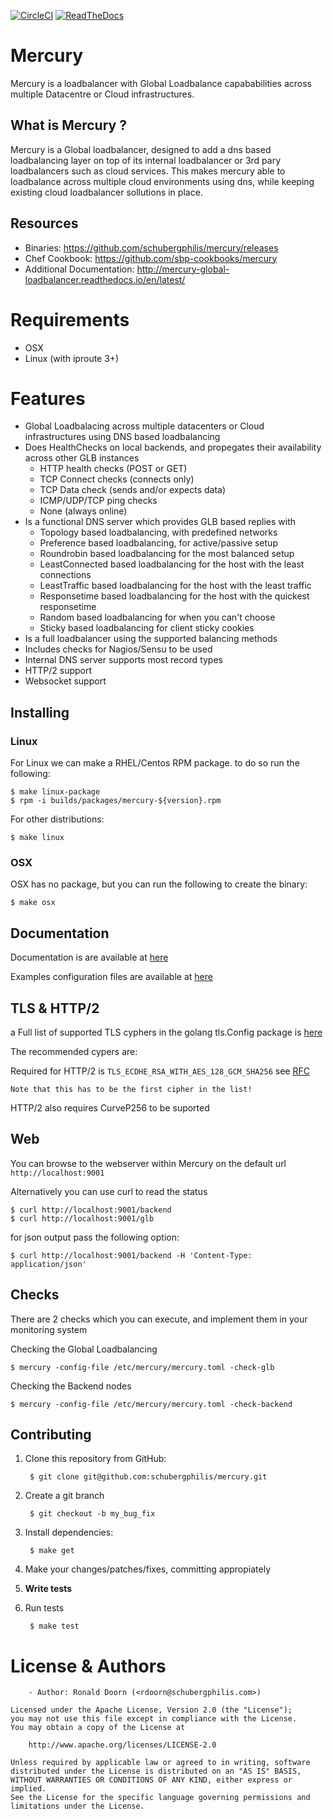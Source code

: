 [![CircleCI](https://circleci.com/gh/schubergphilis/mercury/tree/master.svg?style=shield&circle-token=86c89af895bb11c86e53256b9c1cca7c93d47c46)](https://circleci.com/gh/schubergphilis/mercury/tree/master)
[![ReadTheDocs](https://readthedocs.org/projects/mercury-global-loadbalancer/badge/?version=latest)](http://mercury-global-loadbalancer.readthedocs.io/en/latest/)

# Mercury
Mercury is a loadbalancer with Global Loadbalance capababilities across multiple Datacentre or Cloud infrastructures.

## What is Mercury ?
Mercury is a Global loadbalancer, designed to add a dns based loadbalancing layer on top of its internal loadbalancer or 3rd pary loadbalancers such as cloud services.
This makes mercury able to loadbalance across multiple cloud environments using dns, while keeping existing cloud loadbalancer sollutions in place.

## Resources

* Binaries: https://github.com/schubergphilis/mercury/releases
* Chef Cookbook: https://github.com/sbp-cookbooks/mercury
* Additional Documentation: http://mercury-global-loadbalancer.readthedocs.io/en/latest/

# Requirements
* OSX
* Linux (with iproute 3+)

# Features
* Global Loadbalacing across multiple datacenters or Cloud infrastructures using DNS based loadbalancing
* Does HealthChecks on local backends, and propegates their availability across other GLB instances
  * HTTP health checks (POST or GET)
  * TCP Connect checks (connects only)
  * TCP Data check (sends and/or expects data)
  * ICMP/UDP/TCP ping checks
  * None (always online)
* Is a functional DNS server which provides GLB based replies with
  * Topology based loadbalancing, with predefined networks
  * Preference based loadbalancing, for active/passive setup
  * Roundrobin based loadbalancing for the most balanced setup
  * LeastConnected based loadbalancing for the host with the least connections
  * LeastTraffic based loadbalancing for the host with the least traffic
  * Responsetime based loadbalancing for the host with the quickest responsetime
  * Random based loadbalancing for when you can't choose
  * Sticky based loadbalancing for client sticky cookies
* Is a full loadbalancer using the supported balancing methods
* Includes checks for Nagios/Sensu to be used
* Internal DNS server supports most record types
* HTTP/2 support
* Websocket support

## Installing
### Linux
For Linux we can make a RHEL/Centos RPM package. to do so run the following:

    $ make linux-package
    $ rpm -i builds/packages/mercury-${version}.rpm

For other distributions:

    $ make linux

### OSX
OSX has no package, but you can run the following to create the binary:

    $ make osx

## Documentation

Documentation is are available at [here](https://github.com/schubergphilis/mercury/tree/master/docs)

Examples configuration files are available at [here](https://github.com/schubergphilis/mercury/tree/master/examples)

## TLS & HTTP/2

a Full list of supported TLS cyphers in the golang tls.Config package is [here](https://golang.org/pkg/crypto/tls/#pkg-constants)

The recommended cypers are:

Required for HTTP/2 is `TLS_ECDHE_RSA_WITH_AES_128_GCM_SHA256` see [RFC](https://tools.ietf.org/html/rfc7540#section-9.2.2)
```Notice
Note that this has to be the first cipher in the list!
```

HTTP/2 also requires CurveP256 to be suported

## Web
You can browse to the webserver within Mercury on the default url `http://localhost:9001`

Alternatively you can use curl to read the status

    $ curl http://localhost:9001/backend
    $ curl http://localhost:9001/glb

for json output pass the following option:

    $ curl http://localhost:9001/backend -H 'Content-Type: application/json'

## Checks
There are 2 checks which you can execute, and implement them in your monitoring system

Checking the Global Loadbalancing

    $ mercury -config-file /etc/mercury/mercury.toml -check-glb

Checking the Backend nodes

    $ mercury -config-file /etc/mercury/mercury.toml -check-backend

## Contributing

1. Clone this repository from GitHub:

        $ git clone git@github.com:schubergphilis/mercury.git

2. Create a git branch

        $ git checkout -b my_bug_fix

3. Install dependencies:

        $ make get

4. Make your changes/patches/fixes, committing appropiately
5. **Write tests**
6. Run tests

        $ make test

# License & Authors
        - Author: Ronald Doorn (<rdoorn@schubergphilis.com>)

```text
Licensed under the Apache License, Version 2.0 (the "License");
you may not use this file except in compliance with the License.
You may obtain a copy of the License at

    http://www.apache.org/licenses/LICENSE-2.0

Unless required by applicable law or agreed to in writing, software
distributed under the License is distributed on an "AS IS" BASIS,
WITHOUT WARRANTIES OR CONDITIONS OF ANY KIND, either express or implied.
See the License for the specific language governing permissions and
limitations under the License.
```
